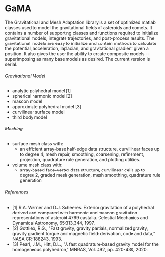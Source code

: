 # GaMA
The Gravitational and Mesh Adaptation library is a set of optimized matlab classes used to model the gravitational fields of asteroids and comets. It contains a number of supporting classes and functions required to initialize gravitational models, integrate trajectories, and post-process results. The gravitational models are easy to initialize and contain methods to calculate the potential, acceleration, laplacian, and gravitational gradient given a position. It also gives the user the ability to create composite models -- superimposing as many base models as desired. The current version is serial. 

###### Gravitational Model
- analytic polyhedral model [1]
- spherical harmonic model [2]
- mascon model 
- approximate polyhedral model [3]
- curvilinear surface model
- third body model

###### Meshing
- surface mesh class with:
  - an efficient array-base half-edge data structure, curvilinear faces up to degree 4, mesh repair, smoothing, coarsening, refinement, projection, quadrature rule generation, and plotting utilities.
- volume mesh class with:
  - array-based face-vertex data structure, curvilinear cells up to degree 2, graded mesh generation, mesh smoothing, quadrature rule generation


###### References
- [1] R.A. Werner and D.J. Scheeres. Exterior gravitation of a polyhedral derived and compared with harmonic and mascon gravitation representations of asteroid 4769 castalia. Celestial Mechanics and Dynamical Astronomy, 65:313,344, 1997.
- [2] Gottlieb, R.G., "Fast gravity, gravity partials, normalized gravity, gravity gradient torque and magnetic field: derivation, code and data," NASA CR-188243, 1993.
- [3] Pearl, J.M., Hitt, D.L., "A fast quadrature-based gravity model for the homogeneous polyhedron," MNRAS, Vol. 492, pp. 420-430, 2020.
